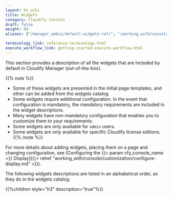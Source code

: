 ```yaml
---
layout: bt_wiki
title: Widgets
category: Cloudify Console
draft: false
weight: 80
aliases: ["/manager_webui/default-widgets-ref/", "/working_with/console/default-widgets-ref"]

terminology_link: reference-terminology.html
execute_workflow_link: getting-started-execute-workflow.html
---
```


This section provides a description of all the widgets that are included by default in Cloudify Manager (out-of-the-box).

{{% note %}}
* Some of these widgets are presented in the initial page templates, and other can be added from the widgets catalog.
* Some widgets require additional configuration. In the event that configuration is mandatory, the mandatory requirements are included in the widget descriptions.
* Many widgets have non-mandatory configuration that enables you to customize them to your requirements.
* Some widgets are only available for `admin` users.
* Some widgets are only available for specific Cloudify license editions.
{{% /note %}}

For more details about adding widgets, placing them on a page and changing configuration, see [Configuring the {{< param cfy_console_name >}} Display]({{< relref "working_with/console/customization/configure-display.md" >}}).

The following widgets descriptions are listed in an alphabetical order, as they do in the widgets catalog:

{{%children style="h3" description="true"%}}

